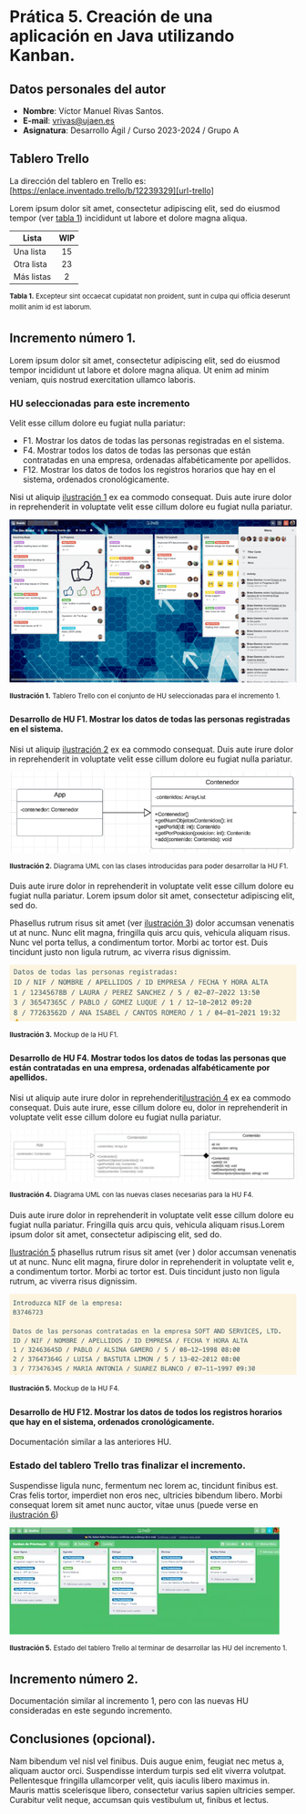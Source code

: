 # Prática 5. Creación de una aplicación en Java utilizando Kanban.
## Datos personales del autor
* **Nombre**: Víctor Manuel Rivas Santos.
* **E-mail**: vrivas@ujaen.es
* **Asignatura**: Desarrollo Ágil / Curso 2023-2024 / Grupo A

## Tablero Trello
La dirección del tablero en Trello es: [https://enlace.inventado.trello/b/12239329][url-trello]


Lorem ipsum dolor sit amet, consectetur adipiscing elit, sed do eiusmod tempor (ver [tabla 1](#tabla-listas-wip)) incididunt ut labore et dolore magna aliqua.

<anchor id="tabla-listas-wip"/>

| Lista | WIP |
|-|:-:|
| Una lista | 15 |
| Otra lista | 23 |
| Más listas | 2 |

<sup>**Tabla 1.** Excepteur sint occaecat cupidatat non proident, sunt in culpa qui officia deserunt mollit anim id est laborum.</sup>

## Incremento número 1.
Lorem ipsum dolor sit amet, consectetur adipiscing elit, sed do eiusmod tempor incididunt ut labore et dolore magna aliqua. Ut enim ad minim veniam, quis nostrud exercitation ullamco laboris.

### HU seleccionadas para este incremento
Velit esse cillum dolore eu fugiat nulla pariatur:
* F1. Mostrar los datos de todas las personas registradas en el sistema.
* F4. Mostrar todos los datos de todas las personas que están contratadas en una empresa, ordenadas alfabéticamente por apellidos.
* F12. Mostrar los datos de todos los registros horarios que hay en el sistema, ordenados cronológicamente.

Nisi ut aliquip [ilustración 1](#ilustracion-seleccionadas-incr-1) ex ea commodo consequat. Duis aute irure dolor in reprehenderit in voluptate velit esse cillum dolore eu fugiat nulla pariatur.

<anchor id="ilustracion-seleccionadas-incr-1"/>

![Tablero Trello con el conjunto de HU seleccionadas para el incremento 1.](./assets/img/trello1.png)

<sup>**Ilustración 1.** Tablero Trello con el conjunto de HU seleccionadas para el incremento 1.</sup>

#### Desarrollo de HU F1. Mostrar los datos de todas las personas registradas en el sistema.

Nisi ut aliquip [ilustración 2](#ilustracion-uml-f1) ex ea commodo consequat. Duis aute irure dolor in reprehenderit in voluptate velit esse cillum dolore eu fugiat nulla pariatur.


<anchor id="ilustracion-uml-f1"/>

![Diagrama UML necesario para implementar la HU F1](./assets/img/uml-f1.png)

<sup>**Ilustración 2.** Diagrama UML con las clases introducidas para poder desarrollar la HU F1.</sup>

Duis aute irure dolor in reprehenderit in voluptate velit esse cillum dolore eu fugiat nulla pariatur. Lorem ipsum dolor sit amet, consectetur adipiscing elit, sed do.

Phasellus rutrum risus sit amet (ver [ilustración 3](#ilustracion-interfaz-f1)) dolor accumsan venenatis ut at nunc. Nunc elit magna, fringilla quis arcu quis, vehicula aliquam risus. Nunc vel porta tellus, a condimentum tortor. Morbi ac tortor est. Duis tincidunt justo non ligula rutrum, ac viverra risus dignissim.

<anchor id="ilustracion-interfaz-f1"/>

![Mockup de la interfaz de la HU F1](./assets/img/interfaz-f1.png)

<sup>**Ilustración 3.** Mockup de la HU F1.</sup>


#### Desarrollo de HU F4. Mostrar todos los datos de todas las personas que están contratadas en una empresa, ordenadas alfabéticamente por apellidos.


Nisi ut aliquip aute irure dolor in reprehenderit[ilustración 4](#ilustracion-uml-f4) ex ea commodo consequat. Duis aute irure,  esse cillum dolore eu,  dolor in reprehenderit in voluptate velit esse cillum dolore eu fugiat nulla pariatur.


<anchor id="ilustracion-uml-f4"/>

![Diagrama UML con las nuevas clases necesarias para la HU F4](./assets/img/uml-f4.png)

<sup>**Ilustración 4.** Diagrama UML con las nuevas clases necesarias para la HU F4.</sup>

Duis aute irure dolor in reprehenderit in voluptate velit esse cillum dolore eu fugiat nulla pariatur. Fringilla quis arcu quis, vehicula aliquam risus.Lorem ipsum dolor sit amet, consectetur adipiscing elit, sed do.

[Ilustración 5](#ilustracion-interfaz-f4) phasellus rutrum risus sit amet (ver ) dolor accumsan venenatis ut at nunc. Nunc elit magna, firure dolor in reprehenderit in voluptate velit e, a condimentum tortor. Morbi ac tortor est. Duis tincidunt justo non ligula rutrum, ac viverra risus dignissim.

<!--
Introduzca NIF de la empresa:
B3746723

Datos de las personas contratadas en la empresa SOFT AND SERVICES, LTD.
ID / NIF / NOMBRE / APELLIDOS / ID EMPRESA / FECHA Y HORA ALTA
1 / 32463645D / PABLO / ALSINA GAMERO / 5 / 08-12-1998 08:00
2 / 37647364G / LUISA / BASTUTA LIMON / 5 / 13-02-2012 08:00
3 / 77347634S / MARIA ANTONIA / SUAREZ BLANCO / 07-11-1997 09:30
-->
<anchor id="ilustracion-interfaz-f4"/>

![Mockup de la interfaz de la HU F4](./assets/img/interfaz-f4.png)

<sup>**Ilustración 5.** Mockup de la HU F4.</sup>

#### Desarrollo de HU F12. Mostrar los datos de todos los registros horarios que hay en el sistema, ordenados cronológicamente.
Documentación similar a las anteriores HU.


### Estado del tablero Trello tras finalizar el incremento.

Suspendisse ligula nunc, fermentum nec lorem ac, tincidunt finibus est. Cras felis tortor, imperdiet non eros nec, ultricies bibendum libero. Morbi consequat lorem sit amet nunc auctor, vitae unus (puede verse en 
[ilustración 6](#ilustracion-trello-final-incr-1))


<anchor id="ilustracion-trello-final-incr-1"/>

![Estado del tablero Trello al terminar de desarrollar las HU del incremento 1.](./assets/img/trello2.jpg)

<sup>**Ilustración 5.** Estado del tablero Trello al terminar de desarrollar las HU del incremento 1.</sup>

## Incremento número 2.
Documentación similar al incremento 1, pero con las nuevas HU consideradas en este segundo incremento.

## Conclusiones (opcional).

Nam bibendum vel nisl vel finibus. Duis augue enim, feugiat nec metus a, aliquam auctor orci. Suspendisse interdum turpis sed elit viverra volutpat. Pellentesque fringilla ullamcorper velit, quis iaculis libero maximus in. Mauris mattis scelerisque libero, consectetur varius sapien ultricies semper. Curabitur velit neque, accumsan quis vestibulum ut, finibus et lectus. 


<!-- Enlaces --> 
[url-trello]: https://enlace.inventado.trello/b/12239329
